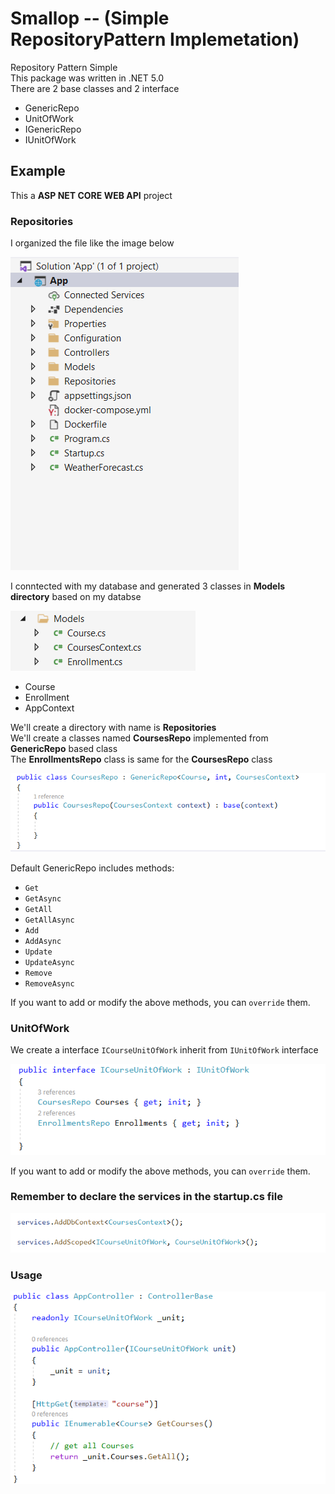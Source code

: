 # Smallop -- (Simple RepositoryPattern Implemetation)
Repository Pattern Simple\
This package was written in .NET 5.0\
There are 2 base classes and 2 interface
* GenericRepo
* UnitOfWork
* IGenericRepo
* IUnitOfWork
## Example
This a **ASP NET CORE WEB API** project
### Repositories
I organized the file like the image below

![Organized](/assets/images/organized.png)

I conntected with my database and generated 3 classes in **Models directory** based on my databse

![Models Directory](/assets/images/models-directory.png)

- Course
- Enrollment
- AppContext

We'll create a directory with name is **Repositories**\
We'll create a classes named **CoursesRepo** implemented from **GenericRepo** based class\
The **EnrollmentsRepo** class is same for the **CoursesRepo** class

![Implemented GenericRepo](/assets/images/course-implemented-genericrepo.png)

Default GenericRepo includes methods:
* ```Get```
* ```GetAsync```
* ```GetAll```
* ```GetAllAsync```
* ```Add```
* ```AddAsync```
* ```Update```
* ```UpdateAsync```
* ```Remove```
* ```RemoveAsync```

If you want to add or modify the above methods, you can ```override``` them.

### UnitOfWork
We create a interface ```ICourseUnitOfWork``` inherit from ```IUnitOfWork``` interface

![Implemented Unit Of Work](/assets/images/courseunit-implemented-uni.png)

If you want to add or modify the above methods, you can ```override``` them.

### Remember to declare the services in the startup.cs file

![Implemented GenericRepo](/assets/images/startup-unit-repo.png)

### Usage

![Usage](/assets/images/usage-unit.png)
